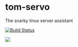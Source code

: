 # tom-servo

The snarky linux server assistant

[![Build Status](http://travis-ci.org/arecker/tom-servo.svg?branch=master)](http://travis-ci.org/arecker/tom-servo)

![](http://www.mst3kbots.com/Images/Servo_Med.jpg)

